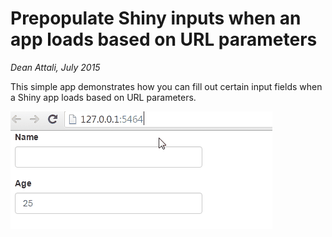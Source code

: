 # Prepopulate Shiny inputs when an app loads based on URL parameters

*Dean Attali, July 2015*

This simple app demonstrates how you can fill out certain input fields when a Shiny app loads based on URL parameters.

[![Demo](./url-inputs.gif)](./url-inputs.gif)